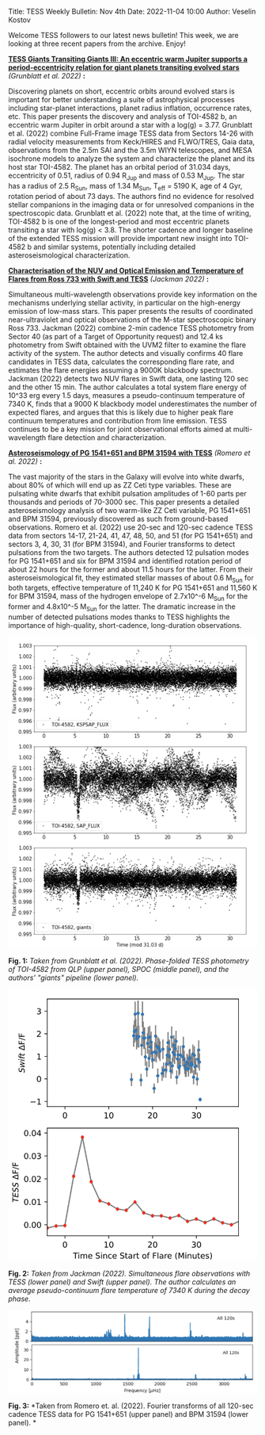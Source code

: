 Title: TESS Weekly Bulletin: Nov 4th
Date: 2022-11-04 10:00
Author: Veselin Kostov
 
Welcome TESS followers to our latest news bulletin! This week, we are looking at three recent papers from the archive. Enjoy!
 
**[TESS Giants Transiting Giants III: An eccentric warm Jupiter supports a period-eccentricity relation for giant planets transiting evolved stars](https://arxiv.org/abs/2210.17062)** *(Grunblatt et al. 2022)* **:**
 
Discovering planets on short, eccentric orbits around evolved stars is important for better understanding a suite of astrophysical processes including star-planet interactions, planet radius inflation, occurrence rates, etc. This paper presents the discovery and analysis of TOI-4582 b, an eccentric warm Jupiter in orbit around a star with a log(g) = 3.77. Grunblatt et al. (2022) combine Full-Frame image TESS data from Sectors 14-26 with radial velocity measurements from Keck/HIRES and FLWO/TRES, Gaia data, observations from the 2.5m SAI and the 3.5m WIYN telescopes, and MESA isochrone models to analyze the system and characterize the planet and its host star TOI-4582. The planet has an orbital period of 31.034 days, eccentricity of 0.51, radius of 0.94 R<sub>Jup</sub> and mass of 0.53 M<sub>Jup</sub>. The star has a radius of 2.5 R<sub>Sun</sub>, mass of 1.34 M<sub>Sun</sub>, T<sub>eff</sub> = 5190 K, age of 4 Gyr, rotation period of about 73 days. The authors find no evidence for resolved stellar companions in the imaging data or for unresolved companions in the spectroscopic data. Grunblatt et al. (2022) note that, at the time of writing, TOI-4582 b is one of the longest-period and most eccentric planets transiting a star with log(g) < 3.8. The shorter cadence and longer baseline of the extended TESS mission will provide important new insight into TOI-4582 b and similar systems, potentially including detailed asteroseismological characterization.  
 
**[Characterisation of the NUV and Optical Emission and Temperature of Flares from Ross 733 with Swift and TESS](https://arxiv.org/abs/2210.15692)** *(Jackman 2022)* **:**
 
Simultaneous multi-wavelength observations provide key information on the mechanisms underlying stellar activity, in particular on the high-energy emission of low-mass stars. This paper presents the results of coordinated near-ultraviolet and optical observations of the M-star spectroscopic binary Ross 733. Jackman (2022) combine 2-min cadence TESS photometry from Sector 40 (as part of a Target of Opportunity request) and 12.4 ks photometry from Swift obtained with the UVM2 filter to examine the flare activity of the system. The author detects and visually confirms 40 flare candidates in TESS data, calculates the corresponding flare rate, and estimates the flare energies assuming a 9000K blackbody spectrum.  Jackman (2022) detects two NUV flares in Swift data, one lasting 120 sec and the other 15 min. The author calculates a total system flare energy of 10^33 erg every 1.5 days, measures a pseudo-continuum temperature of 7340 K, finds that a 9000 K blackbody model underestimates the number of expected flares, and argues that this is likely due to higher peak flare continuum temperatures and contribution from line emission. TESS continues to be a key mission for joint observational efforts aimed at multi-wavelength flare detection and characterization. 
 
 
**[Asteroseismology of PG 1541+651 and BPM 31594 with TESS](https://arxiv.org/abs/2210.15163)** *(Romero et al. 2022)* **:**
 
The vast majority of the stars in the Galaxy will evolve into white dwarfs, about 80% of which will end up as ZZ Ceti type variables. These are pulsating white dwarfs that exhibit pulsation amplitudes of 1-60 parts per thousands and periods of 70-3000 sec. This paper presents a detailed asteroseismology analysis of two warm-like ZZ Ceti variable, PG 1541+651 and BPM 31594, previously discovered as such from ground-based observations. Romero et al. (2022) use 20-sec and 120-sec cadence TESS data from sectors 14-17, 21-24, 41, 47, 48, 50, and 51 (for PG 1541+651) and sectors 3, 4, 30, 31 (for BPM 31594), and Fourier transforms to detect pulsations from the two targets. The authors detected 12 pulsation modes for PG 1541+651 and six for BPM 31594 and identified rotation period of about 22 hours for the former and about 11.5 hours for the latter. From their asteroseismological fit, they estimated stellar masses of about 0.6 M<sub>Sun</sub> for both targets, effective temperature of 11,240 K for PG 1541+651 and 11,560 K for BPM 31594, mass of the hydrogen envelope of 2.7x10^-6 M<sub>Sun</sub> for the former and 4.8x10^-5 M<sub>Sun</sub> for the latter. The dramatic increase in the number of detected pulsations modes thanks to TESS highlights the importance of high-quality, short-cadence, long-duration observations. 
 
 
![Grunblatt2022](images/news/Grunblatt_2022_Fig1.png)

**Fig. 1:** *Taken from Grunblatt et al. (2022). Phase-folded TESS photometry of TOI-4582 from QLP (upper panel), SPOC (middle panel), and the authors' "giants" pipeline (lower panel).*
 
![Jackman2022](images/news/Jackman_2022_Fig3.png)

**Fig. 2:** *Taken from Jackman (2022). Simultaneous flare observations with TESS (lower panel) and Swift (upper panel). The author calculates an average pseudo-continuum flare temperature of 7340 K during the decay phase.*
 
![Romero2022](images/news/Romero_2022_Fig1and5.png)

**Fig. 3:** *Taken from Romero et. al. (2022). Fourier transforms of all 120-sec cadence TESS data for PG 1541+651 (upper panel) and BPM 31594 (lower panel). *
